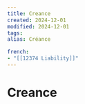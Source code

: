 ```yaml
---
title: Creance
created: 2024-12-01
modified: 2024-12-01
tags: 
alias: Créance

french:
- "[[12374 Liability]]"
---
```

# Creance
